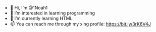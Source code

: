 - 👋 Hi, I’m @1Noah1
- 👀 I’m interested in learning programming
- 🌱 I’m currently learning HTML
- 📫 You can reach me through my xing profile: https://bit.ly/3rK6V4J

